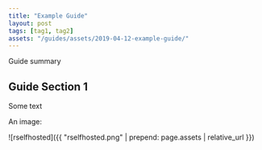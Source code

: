 ```yaml
---
title: "Example Guide"
layout: post
tags: [tag1, tag2]
assets: "/guides/assets/2019-04-12-example-guide/"
---
```

Guide summary

## Guide Section 1

Some text

An image:

![rselfhosted]({{ "rselfhosted.png" | prepend: page.assets | relative_url }})
